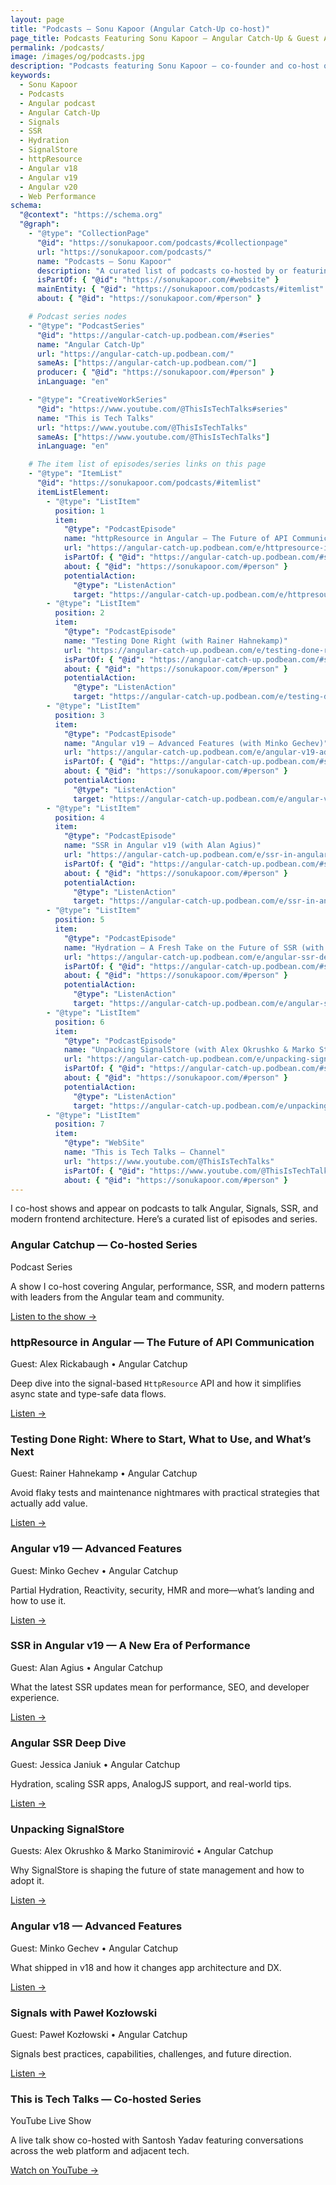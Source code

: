 ```yaml
---
layout: page
title: "Podcasts – Sonu Kapoor (Angular Catch-Up co-host)"
page_title: Podcasts Featuring Sonu Kapoor – Angular Catch-Up & Guest Appearances
permalink: /podcasts/
image: /images/og/podcasts.jpg
description: "Podcasts featuring Sonu Kapoor — co-founder and co-host of Angular Catch-Up — covering Signals, SSR & Hydration, SignalStore, httpResource, and modern Angular releases."
keywords:
  - Sonu Kapoor
  - Podcasts
  - Angular podcast
  - Angular Catch-Up
  - Signals
  - SSR
  - Hydration
  - SignalStore
  - httpResource
  - Angular v18
  - Angular v19
  - Angular v20
  - Web Performance
schema:
  "@context": "https://schema.org"
  "@graph":
    - "@type": "CollectionPage"
      "@id": "https://sonukapoor.com/podcasts/#collectionpage"
      url: "https://sonukapoor.com/podcasts/"
      name: "Podcasts – Sonu Kapoor"
      description: "A curated list of podcasts co-hosted by or featuring Sonu Kapoor."
      isPartOf: { "@id": "https://sonukapoor.com/#website" }
      mainEntity: { "@id": "https://sonukapoor.com/podcasts/#itemlist" }
      about: { "@id": "https://sonukapoor.com/#person" }

    # Podcast series nodes
    - "@type": "PodcastSeries"
      "@id": "https://angular-catch-up.podbean.com/#series"
      name: "Angular Catch-Up"
      url: "https://angular-catch-up.podbean.com/"
      sameAs: ["https://angular-catch-up.podbean.com/"]
      producer: { "@id": "https://sonukapoor.com/#person" }
      inLanguage: "en"

    - "@type": "CreativeWorkSeries"
      "@id": "https://www.youtube.com/@ThisIsTechTalks#series"
      name: "This is Tech Talks"
      url: "https://www.youtube.com/@ThisIsTechTalks"
      sameAs: ["https://www.youtube.com/@ThisIsTechTalks"]
      inLanguage: "en"

    # The item list of episodes/series links on this page
    - "@type": "ItemList"
      "@id": "https://sonukapoor.com/podcasts/#itemlist"
      itemListElement:
        - "@type": "ListItem"
          position: 1
          item:
            "@type": "PodcastEpisode"
            name: "httpResource in Angular — The Future of API Communication (with Alex Rickabaugh)"
            url: "https://angular-catch-up.podbean.com/e/httpresource-in-angular-the-future-of-api-communication/"
            isPartOf: { "@id": "https://angular-catch-up.podbean.com/#series" }
            about: { "@id": "https://sonukapoor.com/#person" }
            potentialAction:
              "@type": "ListenAction"
              target: "https://angular-catch-up.podbean.com/e/httpresource-in-angular-the-future-of-api-communication/"
        - "@type": "ListItem"
          position: 2
          item:
            "@type": "PodcastEpisode"
            name: "Testing Done Right (with Rainer Hahnekamp)"
            url: "https://angular-catch-up.podbean.com/e/testing-done-right-where-to-start-what-to-use-and-what-s-next-with-rainer-hahnekamp/"
            isPartOf: { "@id": "https://angular-catch-up.podbean.com/#series" }
            about: { "@id": "https://sonukapoor.com/#person" }
            potentialAction:
              "@type": "ListenAction"
              target: "https://angular-catch-up.podbean.com/e/testing-done-right-where-to-start-what-to-use-and-what-s-next-with-rainer-hahnekamp/"
        - "@type": "ListItem"
          position: 3
          item:
            "@type": "PodcastEpisode"
            name: "Angular v19 — Advanced Features (with Minko Gechev)"
            url: "https://angular-catch-up.podbean.com/e/angular-v19-advanced-features-with-minko-gechev/"
            isPartOf: { "@id": "https://angular-catch-up.podbean.com/#series" }
            about: { "@id": "https://sonukapoor.com/#person" }
            potentialAction:
              "@type": "ListenAction"
              target: "https://angular-catch-up.podbean.com/e/angular-v19-advanced-features-with-minko-gechev/"
        - "@type": "ListItem"
          position: 4
          item:
            "@type": "PodcastEpisode"
            name: "SSR in Angular v19 (with Alan Agius)"
            url: "https://angular-catch-up.podbean.com/e/ssr-in-angular-v19-a-new-era-of-performance-with-alan-agius/"
            isPartOf: { "@id": "https://angular-catch-up.podbean.com/#series" }
            about: { "@id": "https://sonukapoor.com/#person" }
            potentialAction:
              "@type": "ListenAction"
              target: "https://angular-catch-up.podbean.com/e/ssr-in-angular-v19-a-new-era-of-performance-with-alan-agius/"
        - "@type": "ListItem"
          position: 5
          item:
            "@type": "PodcastEpisode"
            name: "Hydration — A Fresh Take on the Future of SSR (with Jessica Janiuk)"
            url: "https://angular-catch-up.podbean.com/e/angular-ssr-deep-dive-with-jessica-janiuk/"
            isPartOf: { "@id": "https://angular-catch-up.podbean.com/#series" }
            about: { "@id": "https://sonukapoor.com/#person" }
            potentialAction:
              "@type": "ListenAction"
              target: "https://angular-catch-up.podbean.com/e/angular-ssr-deep-dive-with-jessica-janiuk/"
        - "@type": "ListItem"
          position: 6
          item:
            "@type": "PodcastEpisode"
            name: "Unpacking SignalStore (with Alex Okrushko & Marko Stanimirović)"
            url: "https://angular-catch-up.podbean.com/e/unpacking-signalstore-the-future-of-reactive-state-management-in-angular/"
            isPartOf: { "@id": "https://angular-catch-up.podbean.com/#series" }
            about: { "@id": "https://sonukapoor.com/#person" }
            potentialAction:
              "@type": "ListenAction"
              target: "https://angular-catch-up.podbean.com/e/unpacking-signalstore-the-future-of-reactive-state-management-in-angular/"
        - "@type": "ListItem"
          position: 7
          item:
            "@type": "WebSite"
            name: "This is Tech Talks — Channel"
            url: "https://www.youtube.com/@ThisIsTechTalks"
            isPartOf: { "@id": "https://www.youtube.com/@ThisIsTechTalks#series" }
            about: { "@id": "https://sonukapoor.com/#person" }
---
```


I co-host shows and appear on podcasts to talk Angular, Signals, SSR, and modern frontend architecture. Here’s a curated list of episodes and series.

<div class="media-grid">

  <!-- Angular Catchup (series) -->
  <div class="card">
    <h3>Angular Catchup — Co-hosted Series</h3>
    <div class="card-meta">Podcast Series</div>
    <p class="card-desc">A show I co-host covering Angular, performance, SSR, and modern patterns with leaders from the Angular team and community.</p>
    <div class="card-actions">
      <a href="https://angular-catch-up.podbean.com/" target="_blank" rel="noopener">Listen to the show →</a>
    </div>
  </div>

  <!-- Individual episodes from README -->
  <div class="card">
    <h3>httpResource in Angular — The Future of API Communication</h3>
    <div class="card-meta">Guest: Alex Rickabaugh • Angular Catchup</div>
    <p class="card-desc">Deep dive into the signal-based <code>HttpResource</code> API and how it simplifies async state and type-safe data flows.</p>
    <div class="card-actions">
      <a href="https://angular-catch-up.podbean.com/e/httpresource-in-angular-the-future-of-api-communication/" target="_blank" rel="noopener">Listen →</a>
    </div>
  </div>

  <div class="card">
    <h3>Testing Done Right: Where to Start, What to Use, and What’s Next</h3>
    <div class="card-meta">Guest: Rainer Hahnekamp • Angular Catchup</div>
    <p class="card-desc">Avoid flaky tests and maintenance nightmares with practical strategies that actually add value.</p>
    <div class="card-actions">
      <a href="https://angular-catch-up.podbean.com/e/testing-done-right-where-to-start-what-to-use-and-what-s-next-with-rainer-hahnekamp/" target="_blank" rel="noopener">Listen →</a>
    </div>
  </div>

  <div class="card">
    <h3>Angular v19 — Advanced Features</h3>
    <div class="card-meta">Guest: Minko Gechev • Angular Catchup</div>
    <p class="card-desc">Partial Hydration, Reactivity, security, HMR and more—what’s landing and how to use it.</p>
    <div class="card-actions">
      <a href="https://angular-catch-up.podbean.com/e/angular-v19-advanced-features-with-minko-gechev/" target="_blank" rel="noopener">Listen →</a>
    </div>
  </div>

  <div class="card">
    <h3>SSR in Angular v19 — A New Era of Performance</h3>
    <div class="card-meta">Guest: Alan Agius • Angular Catchup</div>
    <p class="card-desc">What the latest SSR updates mean for performance, SEO, and developer experience.</p>
    <div class="card-actions">
      <a href="https://angular-catch-up.podbean.com/e/ssr-in-angular-v19-a-new-era-of-performance-with-alan-agius/" target="_blank" rel="noopener">Listen →</a>
    </div>
  </div>

  <div class="card">
    <h3>Angular SSR Deep Dive</h3>
    <div class="card-meta">Guest: Jessica Janiuk • Angular Catchup</div>
    <p class="card-desc">Hydration, scaling SSR apps, AnalogJS support, and real-world tips.</p>
    <div class="card-actions">
      <a href="https://angular-catch-up.podbean.com/e/angular-ssr-deep-dive-with-jessica-janiuk/" target="_blank" rel="noopener">Listen →</a>
    </div>
  </div>

  <div class="card">
    <h3>Unpacking SignalStore</h3>
    <div class="card-meta">Guests: Alex Okrushko &amp; Marko Stanimirović • Angular Catchup</div>
    <p class="card-desc">Why SignalStore is shaping the future of state management and how to adopt it.</p>
    <div class="card-actions">
      <a href="https://angular-catch-up.podbean.com/e/unpacking-signalstore-the-future-of-reactive-state-management-in-angular/" target="_blank" rel="noopener">Listen →</a>
    </div>
  </div>

  <div class="card">
    <h3>Angular v18 — Advanced Features</h3>
    <div class="card-meta">Guest: Minko Gechev • Angular Catchup</div>
    <p class="card-desc">What shipped in v18 and how it changes app architecture and DX.</p>
    <div class="card-actions">
      <a href="https://angular-catch-up.podbean.com/e/angular-v18-advanced-features-with-minko-gechev/" target="_blank" rel="noopener">Listen →</a>
    </div>
  </div>

  <div class="card">
    <h3>Signals with Paweł Kozłowski</h3>
    <div class="card-meta">Guest: Paweł Kozłowski • Angular Catchup</div>
    <p class="card-desc">Signals best practices, capabilities, challenges, and future direction.</p>
    <div class="card-actions">
      <a href="https://angular-catch-up.podbean.com/e/signals-with-pawel-kozlowski-from-the-angular-team/" target="_blank" rel="noopener">Listen →</a>
    </div>
  </div>

  <!-- This is Tech Talks (series) -->
  <div class="card">
    <h3>This is Tech Talks — Co-hosted Series</h3>
    <div class="card-meta">YouTube Live Show</div>
    <p class="card-desc">A live talk show co-hosted with Santosh Yadav featuring conversations across the web platform and adjacent tech.</p>
    <div class="card-actions">
      <a href="https://www.youtube.com/@ThisIsTechTalks" target="_blank" rel="noopener">Watch on YouTube →</a>
    </div>
  </div>

</div>
